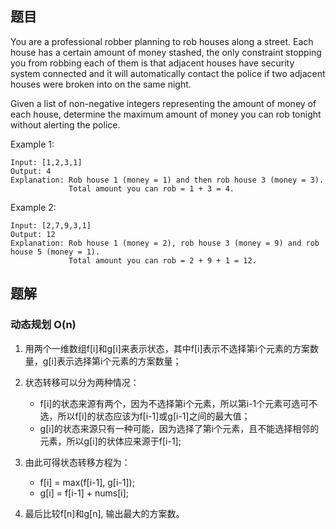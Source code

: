 <!--
 * @Author: shaqsnake
 * @Email: shaqsnake@gmail.com
 * @Date: 2019-09-12 16:46:57
 * @LastEditTime: 2019-09-12 17:01:02
 * @Description: 198. House Robber
 -->

## 题目

You are a professional robber planning to rob houses along a street. Each house has a certain amount of money stashed, the only constraint stopping you from robbing each of them is that adjacent houses have security system connected and it will automatically contact the police if two adjacent houses were broken into on the same night.

Given a list of non-negative integers representing the amount of money of each house, determine the maximum amount of money you can rob tonight without alerting the police.

Example 1:
```
Input: [1,2,3,1]
Output: 4
Explanation: Rob house 1 (money = 1) and then rob house 3 (money = 3).
             Total amount you can rob = 1 + 3 = 4.
```

Example 2:
```
Input: [2,7,9,3,1]
Output: 12
Explanation: Rob house 1 (money = 2), rob house 3 (money = 9) and rob house 5 (money = 1).
             Total amount you can rob = 2 + 9 + 1 = 12.
```

## 题解

### 动态规划 O(n)

1. 用两个一维数组f[i]和g[i]来表示状态，其中f[i]表示不选择第i个元素的方案数量，g[i]表示选择第i个元素的方案数量；
2. 状态转移可以分为两种情况：

    - f[i]的状态来源有两个，因为不选择第i个元素，所以第i-1个元素可选可不选，所以f[i]的状态应该为f[i-1]或g[i-1]之间的最大值；
    - g[i]的状态来源只有一种可能，因为选择了第i个元素，且不能选择相邻的元素，所以g[i]的状体应来源于f[i-1];

3. 由此可得状态转移方程为：

    - f[i] = max(f[i-1], g[i-1]);
    - g[i] = f[i-1] + nums[i];

4. 最后比较f[n]和g[n], 输出最大的方案数。
